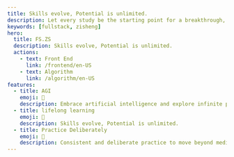 ```yaml
---
title: Skills evolve, Potential is unlimited.
description: Let every study be the starting point for a breakthrough, and let technical skills be the cornerstone of your future.
keywords: [fullstack, zisheng]
hero:
  title: FS.ZS
  description: Skills evolve, Potential is unlimited.
  actions:
    - text: Front End
      link: /frontend/en-US
    - text: Algorithm
      link: /algorithm/en-US
features:
  - title: AGI
    emoji: 🌈
    description: Embrace artificial intelligence and explore infinite possibilities.
  - title: lifelong learning
    emoji: 💎
    description: Skills evolve, Potential is unlimited.
  - title: Practice Deliberately
    emoji: 🚀
    description: Consistent and deliberate practice to move beyond mediocrity to excellence
---
```


